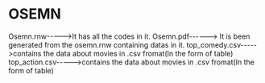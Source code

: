 # OSEMN
Osemn.rnw----->It has all the codes in it.
Osemn.pdf------> It is been generated from the osemn.rnw containing datas in it.
top_comedy.csv----->contains the data about movies in .csv fromat(In the form of table)
top_action.csv----->contains the data about movies in .csv fromat(In the form of table)
